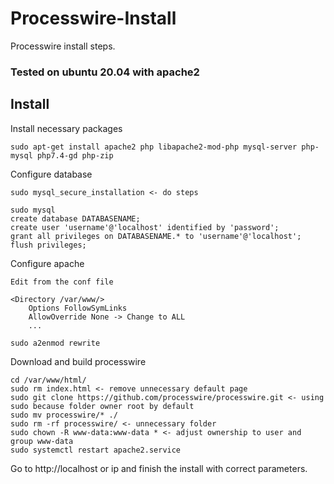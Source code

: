 # Processwire-Install
Processwire install steps.

### Tested on ubuntu 20.04 with apache2 ###

## Install ##

Install necessary packages

`sudo apt-get install apache2 php libapache2-mod-php mysql-server php-mysql php7.4-gd php-zip`

Configure database

```
sudo mysql_secure_installation <- do steps

sudo mysql
create database DATABASENAME;
create user 'username'@'localhost' identified by 'password';
grant all privileges on DATABASENAME.* to 'username'@'localhost';
flush privileges;
```

Configure apache

```
Edit from the conf file

<Directory /var/www/>
    Options FollowSymLinks
    AllowOverride None -> Change to ALL
    ...
```
`sudo a2enmod rewrite`

Download and build processwire

```
cd /var/www/html/
sudo rm index.html <- remove unnecessary default page
sudo git clone https://github.com/processwire/processwire.git <- using sudo because folder owner root by default
sudo mv processwire/* ./
sudo rm -rf processwire/ <- unnecessary folder
sudo chown -R www-data:www-data * <- adjust ownership to user and group www-data
sudo systemctl restart apache2.service
```

Go to http://localhost or ip and finish the install with correct parameters.





